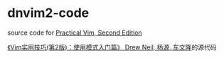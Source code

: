 # dnvim2-code

source code for [Practical Vim, Second Edition](https://pragprog.com/titles/dnvim2/practical-vim-second-edition/)

[《Vim实用技巧(第2版)：使用模式入门篇》 Drew Neil, 杨源, 车文隆](https://www.amazon.cn/dp/B07FXKYNVP)的源代码

